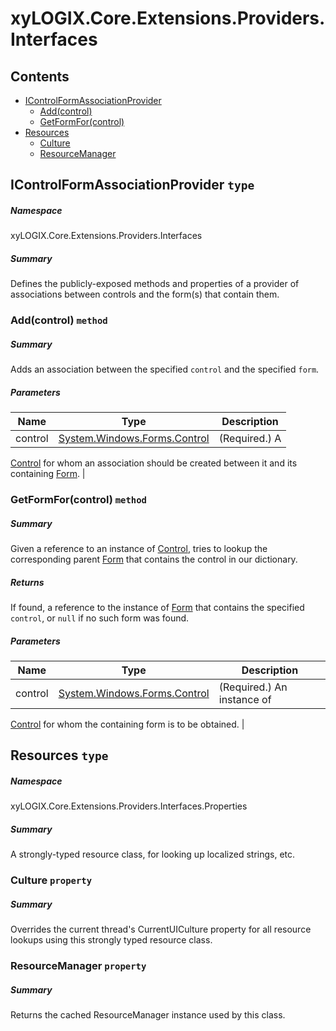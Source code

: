 ﻿<a name='assembly'></a>
# xyLOGIX.Core.Extensions.Providers.Interfaces

## Contents

- [IControlFormAssociationProvider](#T-xyLOGIX-Core-Extensions-Providers-Interfaces-IControlFormAssociationProvider 'xyLOGIX.Core.Extensions.Providers.Interfaces.IControlFormAssociationProvider')
  - [Add(control)](#M-xyLOGIX-Core-Extensions-Providers-Interfaces-IControlFormAssociationProvider-Add-System-Windows-Forms-Control- 'xyLOGIX.Core.Extensions.Providers.Interfaces.IControlFormAssociationProvider.Add(System.Windows.Forms.Control)')
  - [GetFormFor(control)](#M-xyLOGIX-Core-Extensions-Providers-Interfaces-IControlFormAssociationProvider-GetFormFor-System-Windows-Forms-Control- 'xyLOGIX.Core.Extensions.Providers.Interfaces.IControlFormAssociationProvider.GetFormFor(System.Windows.Forms.Control)')
- [Resources](#T-xyLOGIX-Core-Extensions-Providers-Interfaces-Properties-Resources 'xyLOGIX.Core.Extensions.Providers.Interfaces.Properties.Resources')
  - [Culture](#P-xyLOGIX-Core-Extensions-Providers-Interfaces-Properties-Resources-Culture 'xyLOGIX.Core.Extensions.Providers.Interfaces.Properties.Resources.Culture')
  - [ResourceManager](#P-xyLOGIX-Core-Extensions-Providers-Interfaces-Properties-Resources-ResourceManager 'xyLOGIX.Core.Extensions.Providers.Interfaces.Properties.Resources.ResourceManager')

<a name='T-xyLOGIX-Core-Extensions-Providers-Interfaces-IControlFormAssociationProvider'></a>
## IControlFormAssociationProvider `type`

##### Namespace

xyLOGIX.Core.Extensions.Providers.Interfaces

##### Summary

Defines the publicly-exposed methods and properties of a provider of
associations between controls and the form(s) that contain them.

<a name='M-xyLOGIX-Core-Extensions-Providers-Interfaces-IControlFormAssociationProvider-Add-System-Windows-Forms-Control-'></a>
### Add(control) `method`

##### Summary

Adds an association between the specified `control` and the
specified `form`.

##### Parameters

| Name | Type | Description |
| ---- | ---- | ----------- |
| control | [System.Windows.Forms.Control](http://msdn.microsoft.com/query/dev14.query?appId=Dev14IDEF1&l=EN-US&k=k:System.Windows.Forms.Control 'System.Windows.Forms.Control') | (Required.) A
[Control](http://msdn.microsoft.com/query/dev14.query?appId=Dev14IDEF1&l=EN-US&k=k:System.Windows.Forms.Control 'System.Windows.Forms.Control') for whom an association should be
created between it and its containing
[Form](http://msdn.microsoft.com/query/dev14.query?appId=Dev14IDEF1&l=EN-US&k=k:System.Windows.Forms.Form 'System.Windows.Forms.Form'). |

<a name='M-xyLOGIX-Core-Extensions-Providers-Interfaces-IControlFormAssociationProvider-GetFormFor-System-Windows-Forms-Control-'></a>
### GetFormFor(control) `method`

##### Summary

Given a reference to an instance of
[Control](http://msdn.microsoft.com/query/dev14.query?appId=Dev14IDEF1&l=EN-US&k=k:System.Windows.Forms.Control 'System.Windows.Forms.Control'), tries to lookup the
corresponding parent [Form](http://msdn.microsoft.com/query/dev14.query?appId=Dev14IDEF1&l=EN-US&k=k:System.Windows.Forms.Form 'System.Windows.Forms.Form') that contains
the control in our dictionary.

##### Returns

If found, a reference to the instance of
[Form](http://msdn.microsoft.com/query/dev14.query?appId=Dev14IDEF1&l=EN-US&k=k:System.Windows.Forms.Form 'System.Windows.Forms.Form') that contains the specified
`control`, or `null` if no such form was
found.

##### Parameters

| Name | Type | Description |
| ---- | ---- | ----------- |
| control | [System.Windows.Forms.Control](http://msdn.microsoft.com/query/dev14.query?appId=Dev14IDEF1&l=EN-US&k=k:System.Windows.Forms.Control 'System.Windows.Forms.Control') | (Required.) An instance of
[Control](http://msdn.microsoft.com/query/dev14.query?appId=Dev14IDEF1&l=EN-US&k=k:System.Windows.Forms.Control 'System.Windows.Forms.Control') for whom the containing form is
to be obtained. |

<a name='T-xyLOGIX-Core-Extensions-Providers-Interfaces-Properties-Resources'></a>
## Resources `type`

##### Namespace

xyLOGIX.Core.Extensions.Providers.Interfaces.Properties

##### Summary

A strongly-typed resource class, for looking up localized strings, etc.

<a name='P-xyLOGIX-Core-Extensions-Providers-Interfaces-Properties-Resources-Culture'></a>
### Culture `property`

##### Summary

Overrides the current thread's CurrentUICulture property for all
  resource lookups using this strongly typed resource class.

<a name='P-xyLOGIX-Core-Extensions-Providers-Interfaces-Properties-Resources-ResourceManager'></a>
### ResourceManager `property`

##### Summary

Returns the cached ResourceManager instance used by this class.
